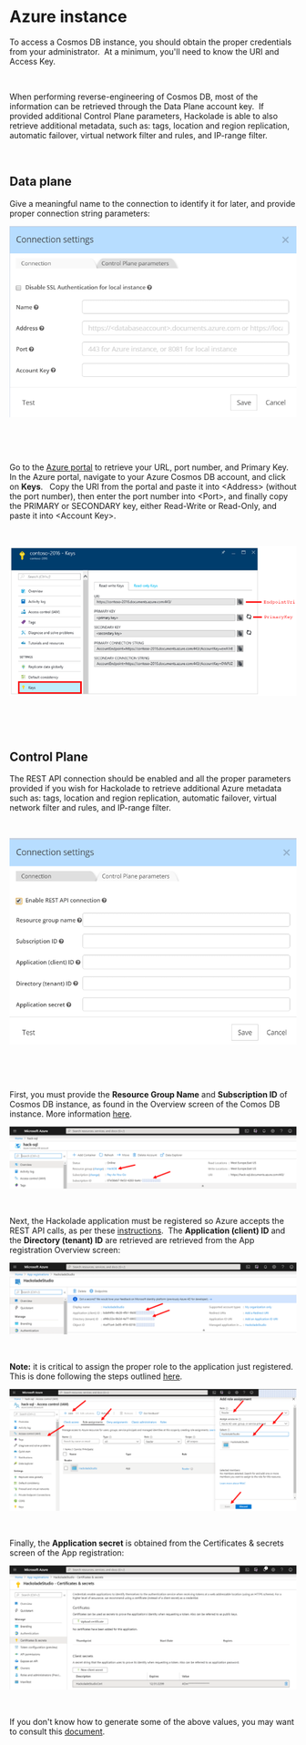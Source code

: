 # Azure instance

To access a Cosmos DB instance, you should obtain the proper credentials from your administrator.&nbsp; At a minimum, you'll need to know the URI and Access Key. &nbsp;

&nbsp;

When performing reverse-engineering of Cosmos DB, most of the information can be retrieved through the Data Plane account key.&nbsp; If provided additional Control Plane parameters, Hackolade is able to also retrieve additional metadata, such as: tags, location and region replication, automatic failover, virtual network filter and rules, and IP-range filter.&nbsp;

&nbsp;

## Data plane

Give a meaningful name to the connection to identify it for later, and provide proper connection string parameters:

![Image](<lib/Cosmos%20DB%20connection%20settings%20dialog.png>)

&nbsp;

&nbsp;

Go to the [Azure portal](<https://portal.azure.com/> "target=\"\_blank\"") to retrieve your URL, port number, and Primary Key.&nbsp; In the Azure portal, navigate to your Azure Cosmos DB account, and click on **Keys**. &nbsp; Copy the URI from the portal and paste it into \<Address\> (without the port number), then enter the port number into \<Port\>, and finally copy the PRIMARY or SECONDARY key, either Read-Write or Read-Only, and paste it into \<Account Key\>.

&nbsp;

![Image](<lib/Azure%20Portal%20-%20DocDB%20connection.png>)

&nbsp;

&nbsp;

## Control Plane

The REST API connection should be enabled and all the proper parameters provided if you wish for Hackolade to retrieve additional Azure metadata such as: tags, location and region replication, automatic failover, virtual network filter and rules, and IP-range filter.&nbsp;

&nbsp;

![Image](<lib/CosmosDB%20Data%20Plane%20dialog.png>)

&nbsp;

&nbsp;

First, you must provide the **Resource Group Name** and **Subscription ID** of Cosmos DB instance, as found in the Overview screen of the Comos DB instance. More information [here](<https://docs.microsoft.com/en-us/azure/cosmos-db/how-to-manage-database-account#create-an-account> "target=\"\_blank\"").

![Image](<lib/CosmosDB%20-%20Azure%20instance%20overview%20screen.png>)

&nbsp;

Next, the Hackolade application must be registered so Azure accepts the REST API calls, as per these [instructions](<https://docs.microsoft.com/en-us/azure/active-directory/develop/howto-create-service-principal-portal> "target=\"\_blank\"").&nbsp; The **Application (client) ID** and the **Directory (tenant) ID** are retrieved are retrieved from the App registration Overview screen:

![Image](<lib/CosmosDB%20-%20Azure%20App%20registration%20overview.png>)

&nbsp;

**Note:** it is critical to assign the proper role to the application just registered.&nbsp; This is done following the steps outlined [here](<https://docs.microsoft.com/en-us/azure/role-based-access-control/role-assignments-portal> "target=\"\_blank\"").&nbsp;

![Image](<lib/CosmosDB%20-%20Azure%20IAM%20role%20assignment.png>)

&nbsp;

Finally, the **Application secret** is obtained from the Certificates \& secrets screen of the App registration:&nbsp;

![Image](<lib/CosmosDB%20-%20Azure%20App%20registration%20secrets%20scr.png>)

&nbsp;

If you don't know how to generate some of the above values, you may want to consult this [document](<https://github.com/Azure/azure-libraries-for-net/blob/master/AUTH.md> "target=\"\_blank\"").

&nbsp;

